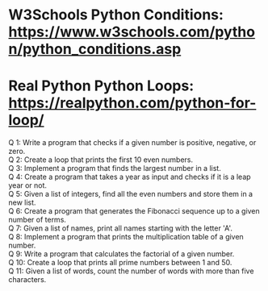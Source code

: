 # W3Schools Python Conditions: https://www.w3schools.com/python/python_conditions.asp
# Real Python Python Loops: https://realpython.com/python-for-loop/
Q 1: Write a program that checks if a given number is positive, negative, or zero. <br />
Q 2: Create a loop that prints the first 10 even numbers. <br />
Q 3: Implement a program that finds the largest number in a list. <br />
Q 4: Create a program that takes a year as input and checks if it is a leap year or not. <br />
Q 5: Given a list of integers, find all the even numbers and store them in a new list. <br />
Q 6: Create a program that generates the Fibonacci sequence up to a given number of terms. <br />
Q 7: Given a list of names, print all names starting with the letter 'A'. <br />
Q 8: Implement a program that prints the multiplication table of a given number. <br />
Q 9: Write a program that calculates the factorial of a given number. <br />
Q 10: Create a loop that prints all prime numbers between 1 and 50. <br />
Q 11: Given a list of words, count the number of words with more than five characters. <br />